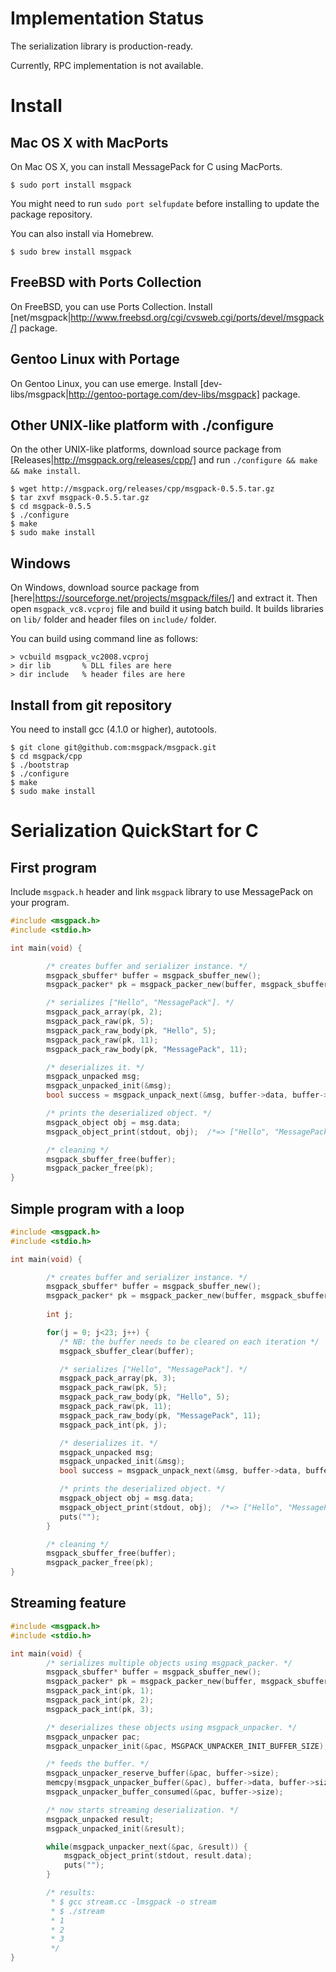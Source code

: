 # Implementation Status

The serialization library is production-ready.

Currently, RPC implementation is not available.

# Install


## Mac OS X with MacPorts

On Mac OS X, you can install MessagePack for C using MacPorts.

```
$ sudo port install msgpack
```

You might need to run `sudo port selfupdate` before installing to update the package repository.

You can also install via Homebrew.

```
$ sudo brew install msgpack
```

## FreeBSD with Ports Collection

On FreeBSD, you can use Ports Collection. Install [net/msgpack|http://www.freebsd.org/cgi/cvsweb.cgi/ports/devel/msgpack/] package.

## Gentoo Linux with Portage

On Gentoo Linux, you can use emerge. Install [dev-libs/msgpack|http://gentoo-portage.com/dev-libs/msgpack] package.

## Other UNIX-like platform with ./configure

On the other UNIX-like platforms, download source package from [Releases|http://msgpack.org/releases/cpp/] and run `./configure && make && make install`.

```
$ wget http://msgpack.org/releases/cpp/msgpack-0.5.5.tar.gz
$ tar zxvf msgpack-0.5.5.tar.gz
$ cd msgpack-0.5.5
$ ./configure
$ make
$ sudo make install
```

## Windows

On Windows, download source package from [here|https://sourceforge.net/projects/msgpack/files/] and extract it.
Then open `msgpack_vc8.vcproj` file and build it using batch build. It builds libraries on `lib/` folder and header files on `include/` folder.

You can build using command line as follows:

```
> vcbuild msgpack_vc2008.vcproj
> dir lib       % DLL files are here
> dir include   % header files are here
```

## Install from git repository

You need to install gcc (4.1.0 or higher), autotools.

```
$ git clone git@github.com:msgpack/msgpack.git
$ cd msgpack/cpp
$ ./bootstrap
$ ./configure
$ make
$ sudo make install
```

# Serialization QuickStart for C

## First program

Include `msgpack.h` header and link `msgpack` library to use MessagePack on your program.

```c
#include <msgpack.h>
#include <stdio.h>

int main(void) {

        /* creates buffer and serializer instance. */
        msgpack_sbuffer* buffer = msgpack_sbuffer_new();
        msgpack_packer* pk = msgpack_packer_new(buffer, msgpack_sbuffer_write);

        /* serializes ["Hello", "MessagePack"]. */
        msgpack_pack_array(pk, 2);
        msgpack_pack_raw(pk, 5);
        msgpack_pack_raw_body(pk, "Hello", 5);
        msgpack_pack_raw(pk, 11);
        msgpack_pack_raw_body(pk, "MessagePack", 11);

        /* deserializes it. */
        msgpack_unpacked msg;
        msgpack_unpacked_init(&msg);
        bool success = msgpack_unpack_next(&msg, buffer->data, buffer->size, NULL);

        /* prints the deserialized object. */
        msgpack_object obj = msg.data;
        msgpack_object_print(stdout, obj);  /*=> ["Hello", "MessagePack"] */

        /* cleaning */
        msgpack_sbuffer_free(buffer);
        msgpack_packer_free(pk);
}
```

## Simple program with a loop

```c
#include <msgpack.h>
#include <stdio.h>

int main(void) {

        /* creates buffer and serializer instance. */
        msgpack_sbuffer* buffer = msgpack_sbuffer_new();
        msgpack_packer* pk = msgpack_packer_new(buffer, msgpack_sbuffer_write);
        
        int j;

        for(j = 0; j<23; j++) {
           /* NB: the buffer needs to be cleared on each iteration */
           msgpack_sbuffer_clear(buffer);

           /* serializes ["Hello", "MessagePack"]. */
           msgpack_pack_array(pk, 3);
           msgpack_pack_raw(pk, 5);
           msgpack_pack_raw_body(pk, "Hello", 5);
           msgpack_pack_raw(pk, 11);
           msgpack_pack_raw_body(pk, "MessagePack", 11);
           msgpack_pack_int(pk, j);

           /* deserializes it. */
           msgpack_unpacked msg;
           msgpack_unpacked_init(&msg);
           bool success = msgpack_unpack_next(&msg, buffer->data, buffer->size, NULL);

           /* prints the deserialized object. */
           msgpack_object obj = msg.data;
           msgpack_object_print(stdout, obj);  /*=> ["Hello", "MessagePack"] */
           puts("");
        }

        /* cleaning */
        msgpack_sbuffer_free(buffer);
        msgpack_packer_free(pk);
}
```

## Streaming feature

```c
#include <msgpack.h>
#include <stdio.h>

int main(void) {
        /* serializes multiple objects using msgpack_packer. */
        msgpack_sbuffer* buffer = msgpack_sbuffer_new();
        msgpack_packer* pk = msgpack_packer_new(buffer, msgpack_sbuffer_write);
        msgpack_pack_int(pk, 1);
        msgpack_pack_int(pk, 2);
        msgpack_pack_int(pk, 3);

        /* deserializes these objects using msgpack_unpacker. */
        msgpack_unpacker pac;
        msgpack_unpacker_init(&pac, MSGPACK_UNPACKER_INIT_BUFFER_SIZE);

        /* feeds the buffer. */
        msgpack_unpacker_reserve_buffer(&pac, buffer->size);
        memcpy(msgpack_unpacker_buffer(&pac), buffer->data, buffer->size);
        msgpack_unpacker_buffer_consumed(&pac, buffer->size);

        /* now starts streaming deserialization. */
        msgpack_unpacked result;
        msgpack_unpacked_init(&result);

        while(msgpack_unpacker_next(&pac, &result)) {
            msgpack_object_print(stdout, result.data);
            puts("");
        }

        /* results:
         * $ gcc stream.cc -lmsgpack -o stream
         * $ ./stream
         * 1
         * 2
         * 3
         */
}
```

